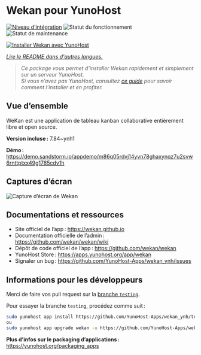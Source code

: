<!--
Nota bene : ce README est automatiquement généré par <https://github.com/YunoHost/apps/tree/master/tools/readme_generator>
Il NE doit PAS être modifié à la main.
-->

# Wekan pour YunoHost

[![Niveau d’intégration](https://apps.yunohost.org/badge/integration/wekan)](https://ci-apps.yunohost.org/ci/apps/wekan/)
![Statut du fonctionnement](https://apps.yunohost.org/badge/state/wekan)
![Statut de maintenance](https://apps.yunohost.org/badge/maintained/wekan)

[![Installer Wekan avec YunoHost](https://install-app.yunohost.org/install-with-yunohost.svg)](https://install-app.yunohost.org/?app=wekan)

*[Lire le README dans d'autres langues.](./ALL_README.md)*

> *Ce package vous permet d’installer Wekan rapidement et simplement sur un serveur YunoHost.*  
> *Si vous n’avez pas YunoHost, consultez [ce guide](https://yunohost.org/install) pour savoir comment l’installer et en profiter.*

## Vue d’ensemble

WeKan est une application de tableau kanban collaborative entièrement libre et open source.


**Version incluse :** 7.84~ynh1

**Démo :** <https://demo.sandstorm.io/appdemo/m86q05rdvj14yvn78ghaxynqz7u2svw6rnttptxx49g1785cdv1h>

## Captures d’écran

![Capture d’écran de Wekan](./doc/screenshots/screenshot.jpg)

## Documentations et ressources

- Site officiel de l’app : <https://wekan.github.io>
- Documentation officielle de l’admin : <https://github.com/wekan/wekan/wiki>
- Dépôt de code officiel de l’app : <https://github.com/wekan/wekan>
- YunoHost Store : <https://apps.yunohost.org/app/wekan>
- Signaler un bug : <https://github.com/YunoHost-Apps/wekan_ynh/issues>

## Informations pour les développeurs

Merci de faire vos pull request sur la [branche `testing`](https://github.com/YunoHost-Apps/wekan_ynh/tree/testing).

Pour essayer la branche `testing`, procédez comme suit :

```bash
sudo yunohost app install https://github.com/YunoHost-Apps/wekan_ynh/tree/testing --debug
ou
sudo yunohost app upgrade wekan -u https://github.com/YunoHost-Apps/wekan_ynh/tree/testing --debug
```

**Plus d’infos sur le packaging d’applications :** <https://yunohost.org/packaging_apps>
